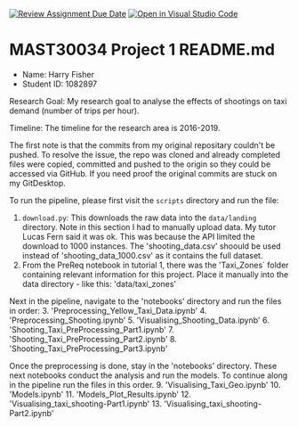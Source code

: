 [![Review Assignment Due Date](https://classroom.github.com/assets/deadline-readme-button-24ddc0f5d75046c5622901739e7c5dd533143b0c8e959d652212380cedb1ea36.svg)](https://classroom.github.com/a/LOuMvgtV)
[![Open in Visual Studio Code](https://classroom.github.com/assets/open-in-vscode-718a45dd9cf7e7f842a935f5ebbe5719a5e09af4491e668f4dbf3b35d5cca122.svg)](https://classroom.github.com/online_ide?assignment_repo_id=11497130&assignment_repo_type=AssignmentRepo)
# MAST30034 Project 1 README.md
- Name: Harry Fisher
- Student ID: 1082897

Research Goal: My research goal to analyse the effects of shootings on taxi demand (number of trips per hour).

Timeline: The timeline for the research area is 2016-2019.

The first note is that the commits from my original repositary couldn't be pushed. To resolve the issue, the repo was cloned and already completed files were copied, committed and pushed to the origin so they could be accessed via GitHub. If you need proof the original commits are stuck on my GitDesktop.

To run the pipeline, please first visit the `scripts` directory and run the file:
1. `download.py`: This downloads the raw data into the `data/landing` directory.
Note in this section I had to manually upload data. My tutor Lucas Fern said it was ok. This was because the API limited the download to 1000 instances. The 'shooting_data.csv' shoould be used instead of 'shooting_data_1000.csv' as it contains the full dataset.
2. From the PreReq notebook in tutorial 1, there was the 'Taxi_Zones` folder containing relevant information for this project. Place it manually into the data directory - like this: 'data/taxi_zones'

Next in the pipeline, navigate to the 'notebooks' directory and run the files in order:
3. 'Preprocessing_Yellow_Taxi_Data.ipynb'
4. 'Preprocessing_Shooting.ipynb'
5. 'Visualising_Shooting_Data.ipynb' 
6. 'Shooting_Taxi_PreProcessing_Part1.ipynb'
7. 'Shooting_Taxi_PreProcessing_Part2.ipynb'
8. 'Shooting_Taxi_PreProcessing_Part3.ipynb'

Once the preprocessing is done, stay in the 'notebooks' directory. These next notebooks conduct the analysis and run the models. To continue along in the pipeline run the files in this order.
9. 'Visualising_Taxi_Geo.ipynb'
10. 'Models.ipynb'
11. 'Models_Plot_Results.ipynb'
12. 'Visualising_taxi_shooting-Part1.ipynb'
13. 'Visualising_taxi_shooting-Part2.ipynb'